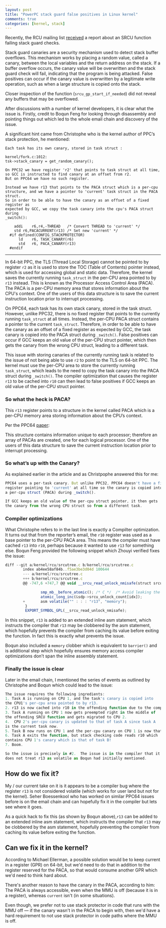 ```yaml
---
layout: post
title: "PowerPC stack guard false positives in Linux kernel"
comments: true
categories: [kernel, stack]
---
```

Recently, the RCU mailing list
[received](https://lore.kernel.org/rcu/CAABZP2xVCQhizytn4H9Co7OU3UCSb_qNJaOszOawUFpeo=qpWQ@mail.gmail.com/T/#t)
a report about an SRCU function failing stack guard checks.

Stack guard canaries are a security mechanism used to detect stack buffer
overflows. This mechanism works by placing a random value, called a canary,
between the local variables and the return address on the stack. If a buffer
overflow occurs, the canary value will be overwritten and the stack guard check
will fail, indicating that the program is being attacked. False positives can
occur if the canary value is overwritten by a legitimate write operation, such
as when a large structure is copied onto the stack.

Closer inspection of the function (`srcu_gp_start_if_needed`) did not reveal
any buffers that may be overflowed.

After discussions with a number of kernel developers, it is clear what the
issue is. Firstly, credit to Boqun Feng for looking through disassembly and
pointing things out which led to the whole email chain and discovery of the
issue.

A significant hint came from Christophe who is the kernel author of PPC’s stack
protection, he mentioned:

```
Each task has its own canary, stored in task struct :

kernel/fork.c:1012:
tsk->stack_canary = get_random_canary();

On PPC32 we have register 'r2' that points to task struct at all time, 
so GCC is instructed to find canary at an offset from r2.
But on PPC64 we have no such register.

Instead we have r13 that points to the PACA struct which is a per-cpu
structure, and we have a pointer to 'current' task struct in the PACA struct.
So in order to be able to have the canary as an offset of a fixed register as
expected by GCC, we copy the task canary into the cpu's PACA struct during
_switch():

	addi	r6,r4,-THREAD	/* Convert THREAD to 'current' */
	std	r6,PACACURRENT(r13)	/* Set new 'current' */
  #if defined(CONFIG_STACKPROTECTOR)
	  ld	r6, TASK_CANARY(r6)
	  std	r6, PACA_CANARY(r13)
  #endif
```

---

In 64-bit PPC, the TLS (Thread Local Storage) cannot be pointed to by register `r2` as it is used to store the TOC (Table of Contents) pointer instead, which is used for accessing global and static data. Therefore, the kernel saves the currently running `task_struct` in the per-CPU area pointed to by `r13` instead. This is known as the Processor Access Control Area (PACA). The PACA is a per-CPU memory area that stores information about the CPU's context. One of the users of this data structure is to save the current instruction location prior to interrupt processing.

On PPC64, each task has its own stack canary, stored in the task struct. However, unlike PPC32, there is no fixed register that points to the currently running `task_struct` at all times. Instead, the per-CPU PACA struct contains a pointer to the current `task_struct`. Therefore, in order to be able to have the canary as an offset of a fixed register as expected by GCC, the task canary is copied into the PACA struct during `_switch()`. False positives can occur if GCC keeps an old value of the per-CPU struct pointer, which then gets the canary from the wrong CPU struct, leading to a different task.

This issue with storing canaries of the currently running task is related to the issue of not being able to use `r2` to point to the TLS on 64-bit PPC. The kernel must use the per-CPU area to store the currently running `task_struct`, which leads to the need to copy the task canary into the PACA struct during `_switch()`. The compiler optimization that causes the register `r13` to be cached into `r10` can then lead to false positives if GCC keeps an old value of the per-CPU struct pointer. 

### So what the heck is PACA?

This `r13` register points to a structure in the kernel called PACA which is a per-CPU memory area storing information about the CPU’s context.

Per the PPC64 [paper](https://www.kernel.org/doc/ols/2001/ppc64.pdf):

This structure contains information unique to each processor; therefore an array of PACAs are created, one for each logical processor. One of the users of this data structure to save the current instruction location prior to interrupt processing.

### So what’s up with the Canary?

As explained earlier in the article and as Christpophe answered this for me:

```jsx
PPC64 uses a per-task canary. But unlike PPC32, PPC64 doesn't have a fixed 
register pointing to 'current' at all time so the canary is copied into 
a per-cpu struct (PACA) during _switch().

If GCC keeps an old value of the per-cpu struct pointer, it then gets 
the canary from the wrong CPU struct so from a different task.
```

### Compiler optimizations

What Christophe refers to in the last line is exactly a Compilter optimization. It turns out that from the reporter’s email, the `r10` register was used as a base pointer to the per-CPU PACA area. This means the compiler must have cached `r13` into `r10`, perhaps because it wanted to use `r13` for something else. Boqun Feng provided the following snippet which Zhouyi verified fixes the issue:

```jsx
diff --git a/kernel/rcu/srcutree.c b/kernel/rcu/srcutree.c
        index ab4ee58af84b..f5ae3be3d04d 100644
        --- a/kernel/rcu/srcutree.c
        +++ b/kernel/rcu/srcutree.c
        @@ -747,6 +747,7 @@ void __srcu_read_unlock_nmisafe(struct srcu_struct *ssp, int idx)

                smp_mb__before_atomic(); /* C */  /* Avoid leaking the critical section. */
                atomic_long_inc(&sdp->srcu_unlock_count[idx]);
        +       asm volatile("" : : : "r13", "memory");
         }
         EXPORT_SYMBOL_GPL(__srcu_read_unlock_nmisafe);
```

In this snippet, `r13` is added to an extended inline asm statement, which instructs the compiler that `r13` may be clobbered by the asm statement, which hopefully prevents the compiler from caching its value before exiting the function. In fact this is exactly what prevents the issue.

Boqun also included a `memory` clobber which is equivalent to `barrier()` and is additional step which hopefully ensures memory access compiler optimizations don’t span the inline assembly statement.

### Finally the issue is clear

Later in the email chain, I mentioned the series of events as outlined by Christophe and Boqun which could lead to the issue:

```jsx
The issue requires the following ingredients:
1. Task A is running on CPU 1, and the task's canary is copied into
the CPU1's per-cpu area pointed to by r13.
2. r13 is now cached into r10 in the offending function due to the compiler.
3. Task A running on CPU 1 now gets preempted right in the middle of
the offending SRCU function and gets migrated to CPU 2.
4.  CPU 2's per-cpu canary is updated to that of task A since task A
is the current task now.
5. Task B now runs on CPU 1 and the per-cpu canary on CPU 1 is now that of B.
6. Task A exits the function, but stack checking code reads r10 which
contains CPU 1's canary which is that of task B!
7. Boom.

So the issue is precisely in #2.  The issue is in the compiler that it
does not treat r13 as volatile as Boqun had initially mentioned.
```
## How do we fix it?

My / our current take on it is it appears to be a compiler bug where the register `r13` is not considered volatile (which works for user land but not for the kernel). Seher Boessenkool who has worked on similar PPC64 issues before is on the email chain and can hopefully fix it in the compiler but lets see where it goes.

As a quick hack to fix this (as shown by Boqun above),`r13` can be added to an extended inline asm statement, which instructs the compiler that `r13` may be clobbered by the asm statement, hopefully preventing the compiler from caching its value before exiting the function.

## Can we fix it in the kernel?

According to Michael Ellerman, a possible solution would be to keep current in a register (GPR) on 64-bit, but we'd need to do that in addition to the register reserved for the PACA, so that would consume another GPR which we'd need to think hard about.

There's another reason to have the canary in the PACA, according to him: The PACA is always accessible, even when the MMU is off (because it is in a register), whereas `current` isn't (in some situations).

Even though, we prefer not to use stack protector in code that runs with the MMU off — if the canary wasn't in the PACA to begin with, then we'd have a hard requirement to not use stack protector in code paths where the MMU is off.
